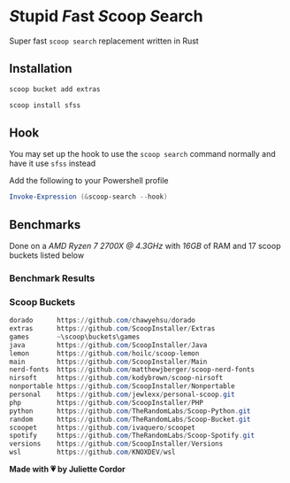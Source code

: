 # *S*tupid *F*ast *S*coop *S*earch

Super fast `scoop search` replacement written in Rust

## Installation

```powershell
scoop bucket add extras

scoop install sfss
```

## Hook

You may set up the hook to use the `scoop search` command normally and have it use `sfss` instead

Add the following to your Powershell profile

```powershell
Invoke-Expression (&scoop-search --hook)
```

## Benchmarks

Done on a _AMD Ryzen 7 2700X @ 4.3GHz_ with _16GB_ of RAM and 17 scoop buckets listed below

### Benchmark Results

### Scoop Buckets

```powershell
dorado      https://github.com/chawyehsu/dorado
extras      https://github.com/ScoopInstaller/Extras
games       ~\scoop\buckets\games
java        https://github.com/ScoopInstaller/Java
lemon       https://github.com/hoilc/scoop-lemon
main        https://github.com/ScoopInstaller/Main
nerd-fonts  https://github.com/matthewjberger/scoop-nerd-fonts
nirsoft     https://github.com/kodybrown/scoop-nirsoft
nonportable https://github.com/ScoopInstaller/Nonportable
personal    https://github.com/jewlexx/personal-scoop.git
php         https://github.com/ScoopInstaller/PHP
python      https://github.com/TheRandomLabs/Scoop-Python.git
random      https://github.com/TheRandomLabs/Scoop-Bucket.git
scoopet     https://github.com/ivaquero/scoopet
spotify     https://github.com/TheRandomLabs/Scoop-Spotify.git
versions    https://github.com/ScoopInstaller/Versions
wsl         https://github.com/KNOXDEV/wsl
```

**Made with 💗 by Juliette Cordor**

```

```
